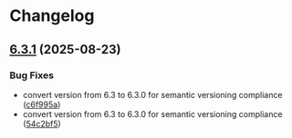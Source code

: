 # Changelog

## [6.3.1](https://github.com/franpass87/Your-Hidden-Trip-Planner/compare/v6.3.0...v6.3.1) (2025-08-23)


### Bug Fixes

* convert version from 6.3 to 6.3.0 for semantic versioning compliance ([c6f995a](https://github.com/franpass87/Your-Hidden-Trip-Planner/commit/c6f995aab949be80381b6ee527bf3c79b3441ec3))
* convert version from 6.3 to 6.3.0 for semantic versioning compliance ([54c2bf5](https://github.com/franpass87/Your-Hidden-Trip-Planner/commit/54c2bf54e827713d78da41a3d1fc817eed581df9))
